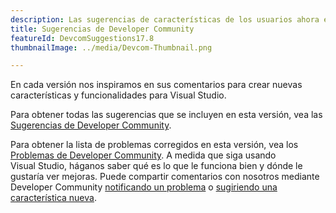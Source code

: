 ```yaml
---
description: Las sugerencias de características de los usuarios ahora están disponibles en Visual Studio.
title: Sugerencias de Developer Community
featureId: DevcomSuggestions17.8
thumbnailImage: ../media/Devcom-Thumbnail.png

---
```



En cada versión nos inspiramos en sus comentarios para crear nuevas características y funcionalidades para Visual Studio.

Para obtener todas las sugerencias que se incluyen en esta versión, vea las [Sugerencias de Developer Community](https://developercommunity.visualstudio.com/VisualStudio?q=%5BFixed+In%3A+Visual+Studio+2022+version+17.8+Preview+2%5D&ftype=idea).

Para obtener la lista de problemas corregidos en esta versión, vea los [Problemas de Developer Community](https://developercommunity.visualstudio.com/VisualStudio?q=%5BFixed+In%3A+Visual+Studio+2022+version+17.8+Preview+2%5D&ftype=problem).
A medida que siga usando Visual Studio, háganos saber qué es lo que le funciona bien y dónde le gustaría ver mejoras. Puede compartir comentarios con nosotros mediante Developer Community [notificando un problema](https://learn.microsoft.com/visualstudio/ide/how-to-report-a-problem-with-visual-studio) o [sugiriendo una característica nueva](https://developercommunity.visualstudio.com/VisualStudio/suggest).
